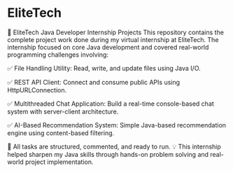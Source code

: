 # EliteTech
📌 EliteTech Java Developer Internship Projects
This repository contains the complete project work done during my virtual internship at EliteTech. The internship focused on core Java development and covered real-world programming challenges involving:

✅ File Handling Utility: Read, write, and update files using Java I/O.

✅ REST API Client: Connect and consume public APIs using HttpURLConnection.

✅ Multithreaded Chat Application: Build a real-time console-based chat system with server-client architecture.

✅ AI-Based Recommendation System: Simple Java-based recommendation engine using content-based filtering.

📁 All tasks are structured, commented, and ready to run.
💡 This internship helped sharpen my Java skills through hands-on problem solving and real-world project implementation.

